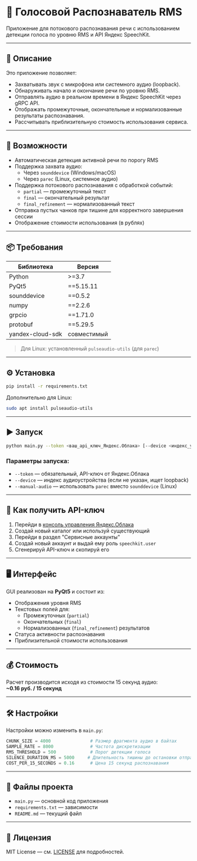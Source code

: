 # 🎤 Голосовой Распознаватель RMS

Приложение для потокового распознавания речи с использованием детекции голоса по уровню RMS и API Яндекс SpeechKit.

---

## 📌 Описание

Это приложение позволяет:
- Захватывать звук с микрофона или системного аудио (loopback).
- Обнаруживать начало и окончание речи по уровню RMS.
- Отправлять аудио в реальном времени в Яндекс SpeechKit через gRPC API.
- Отображать промежуточные, окончательные и нормализованные результаты распознавания.
- Рассчитывать приблизительную стоимость использования сервиса.

---

## 🔧 Возможности

- Автоматическая детекция активной речи по порогу RMS
- Поддержка захвата аудио:
  - Через `sounddevice` (Windows/macOS)
  - Через `parec` (Linux, системное аудио)
- Поддержка потокового распознавания с обработкой событий:
  - `partial` — промежуточный текст
  - `final` — окончательный результат
  - `final_refinement` — нормализованный текст
- Отправка пустых чанков при тишине для корректного завершения сессии
- Отображение стоимости использования (в рублях)

---

## 📦 Требования

| Библиотека        | Версия         |
|-------------------|----------------|
| Python            | >=3.7          |
| PyQt5             | ==5.15.11      |
| sounddevice       | ==0.5.2        |
| numpy             | ==2.2.6        |
| grpcio            | ==1.71.0       |
| protobuf          | ==5.29.5       |
| yandex-cloud-sdk  | совместимый    |

> Для Linux: установленный `pulseaudio-utils` (для `parec`)

---

## ⚙️ Установка

```bash
pip install -r requirements.txt
```

Дополнительно для Linux:

```bash
sudo apt install pulseaudio-utils
```

---

## ▶️ Запуск

```bash
python main.py --token <ваш_api_ключ_Яндекс.Облака> [--device <индекс_устройства>] [--manual-audio]
```

### Параметры запуска:
- `--token` — обязательный, API-ключ от Яндекс.Облака
- `--device` — индекс аудиоустройства (если не указан, ищет loopback)
- `--manual-audio` — использовать `parec` вместо `sounddevice` (Linux)

---

## 🔐 Как получить API-ключ

1. Перейди в [консоль управления Яндекс.Облака](https://console.cloud.yandex.ru/)
2. Создай новый каталог или используй существующий
3. Перейди в раздел "Сервисные аккаунты"
4. Создай новый аккаунт и выдай ему роль `speechkit.user`
5. Сгенерируй API-ключ и скопируй его

---

## 🖥️ Интерфейс

GUI реализован на **PyQt5** и состоит из:
- Отображения уровня RMS
- Текстовых полей для:
  - Промежуточных (`partial`)
  - Окончательных (`final`)
  - Нормализованных (`final_refinement`) результатов
- Статуса активности распознавания
- Приблизительной стоимости использования

---

## 💰 Стоимость

Расчет производится исходя из стоимости 15 секунд аудио:  
**~0.16 руб. / 15 секунд**

---

## 🛠️ Настройки

Настройки можно изменить в `main.py`:

```python
CHUNK_SIZE = 4000               # Размер фрагмента аудио в байтах
SAMPLE_RATE = 8000              # Частота дискретизации
RMS_THRESHOLD = 500             # Порог детекции голоса
SILENCE_DURATION_MS = 5000     # Длительность тишины до остановки отправки
COST_PER_15_SECONDS = 0.16      # Цена 15 секунд распознавания
```

---

## 📁 Файлы проекта

- `main.py` — основной код приложения
- `requirements.txt` — зависимости
- `README.md` — текущий файл

---

## 📜 Лицензия

MIT License — см. [LICENSE](LICENSE) для подробностей.